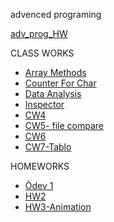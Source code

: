 advenced programing <br>

[adv_prog_HW](https://github.com/cankaya96/adv_prog_HW)<br>

CLASS WORKS
- [Array Methods](https://cankaya96.github.io/adv_prog_HW/Array%20Demo.html) <br>
- [Counter For Char](https://cankaya96.github.io/adv_prog_HW/Counter%20page.html) <br>
- [Data Analysis](https://cankaya96.github.io/adv_prog_HW/c4_data.html) <br>    
- [Inspector](https://cankaya96.github.io/adv_prog_HW/inspector.html) <br>
- [CW4](https://cankaya96.github.io/adv_prog_HW/CW4/index1.html) <br>
- [CW5- file compare](https://cankaya96.github.io/adv_prog_HW/CW5/compareFiles.html) <br>
- [CW6](https://cankaya96.github.io/adv_prog_HW/CW6/deneme_sayfasi.html) <br>
- [CW7-Tablo](https://cankaya96.github.io/adv_prog_HW/CW7/CW7.html)<br>

HOMEWORKS <br>
- [Ödev 1](https://cankaya96.github.io/adv_prog_HW/Odev1.html) <br>
- [HW2](https://cankaya96.github.io/adv_prog_HW/HW2/Databse.html)<br>
- [HW3-Animation](https://cankaya96.github.io/adv_prog_HW/HW3/Animation.html) <br>
